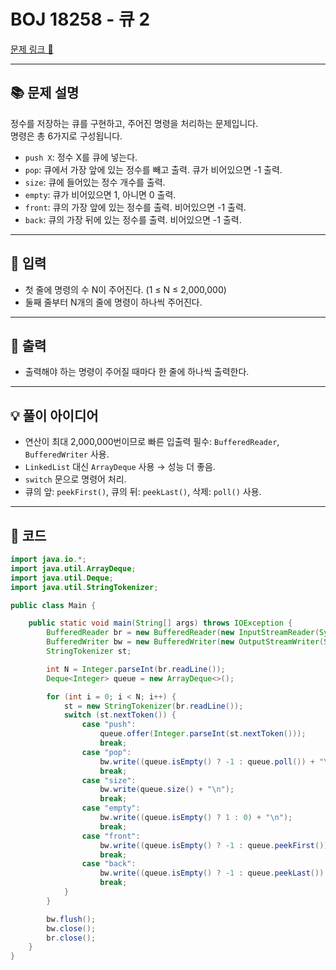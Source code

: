# BOJ 18258 - 큐 2

[문제 링크 🔗](https://www.acmicpc.net/problem/18258)

---

## 📚 문제 설명
정수를 저장하는 큐를 구현하고, 주어진 명령을 처리하는 문제입니다.  
명령은 총 6가지로 구성됩니다.

- `push X`: 정수 X를 큐에 넣는다.
- `pop`: 큐에서 가장 앞에 있는 정수를 빼고 출력. 큐가 비어있으면 -1 출력.
- `size`: 큐에 들어있는 정수 개수를 출력.
- `empty`: 큐가 비어있으면 1, 아니면 0 출력.
- `front`: 큐의 가장 앞에 있는 정수를 출력. 비어있으면 -1 출력.
- `back`: 큐의 가장 뒤에 있는 정수를 출력. 비어있으면 -1 출력.

---

## 📝 입력
- 첫 줄에 명령의 수 N이 주어진다. (1 ≤ N ≤ 2,000,000)
- 둘째 줄부터 N개의 줄에 명령이 하나씩 주어진다.

---

## 📝 출력
- 출력해야 하는 명령이 주어질 때마다 한 줄에 하나씩 출력한다.

---

## 💡 풀이 아이디어
- 연산이 최대 2,000,000번이므로 빠른 입출력 필수: `BufferedReader`, `BufferedWriter` 사용.
- `LinkedList` 대신 `ArrayDeque` 사용 → 성능 더 좋음.
- `switch` 문으로 명령어 처리.
- 큐의 앞: `peekFirst()`, 큐의 뒤: `peekLast()`, 삭제: `poll()` 사용.

---

## 📝 코드

```java
import java.io.*;
import java.util.ArrayDeque;
import java.util.Deque;
import java.util.StringTokenizer;

public class Main {

    public static void main(String[] args) throws IOException {
        BufferedReader br = new BufferedReader(new InputStreamReader(System.in));
        BufferedWriter bw = new BufferedWriter(new OutputStreamWriter(System.out));
        StringTokenizer st;

        int N = Integer.parseInt(br.readLine());
        Deque<Integer> queue = new ArrayDeque<>();

        for (int i = 0; i < N; i++) {
            st = new StringTokenizer(br.readLine());
            switch (st.nextToken()) {
                case "push":
                    queue.offer(Integer.parseInt(st.nextToken()));
                    break;
                case "pop":
                    bw.write((queue.isEmpty() ? -1 : queue.poll()) + "\n");
                    break;
                case "size":
                    bw.write(queue.size() + "\n");
                    break;
                case "empty":
                    bw.write((queue.isEmpty() ? 1 : 0) + "\n");
                    break;
                case "front":
                    bw.write((queue.isEmpty() ? -1 : queue.peekFirst()) + "\n");
                    break;
                case "back":
                    bw.write((queue.isEmpty() ? -1 : queue.peekLast()) + "\n");
                    break;
            }
        }

        bw.flush();
        bw.close();
        br.close();
    }
}
```